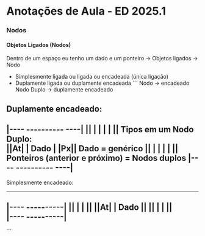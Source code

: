 # Anotações de Aula - ED 2025.1

### Nodos 

#### Objetos Ligados (Nodos)

Dentro de um espaço eu tenho um dado e um ponteiro -> Objetos ligados -> Nodo 

- Simplesmente ligada ou ligada ou encadeada (única ligação)
- Duplamente ligada ou duplamente encadeada
´´´
Nodo -> encadeado
Nodo Duplo -> duplamente encadeado

Duplamente encadeado:
----------------------
|---- ---------- ----|
||  | |        | |  ||  Tipos em um Nodo Duplo:                                          
||At| |  Dado  | |Px||  Dado = genérico
||  | |        | |  ||  Ponteiros (anterior e próximo) = Nodos duplos
|---- ---------- ----|
----------------------

Simplesmente encadeado:

-----------------
|---- ----------|
||  | |        ||
||At| |  Dado  ||
||  | |        ||   
|---- ----------|
-----------------
´´´
